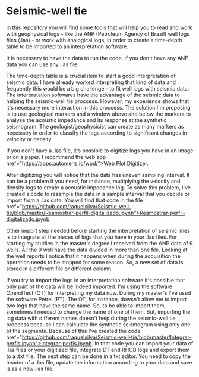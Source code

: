 # Seismic-well tie

In this repository you will find some tools that will help you to read and work with geophysical logs - like the ANP (Petroleum Agency of Brazil) well logs files (.las) - or work with analogical logs, in order to create a time-depth table to be imported to an interpretation software.

It is necessary to have the data to run the code. If you don't have any ANP data you can use any .las file. 

The time-depth table is a crucial item to start a good interpretation of seismic data. I have already worked interpreting that kind of data and frequently this would be a big challenge - to fit well logs with seismic data. The interpratation softwares have the advantage of the seismic data to helping the seismic-well tie proccess. However, my experience shows that it's necessary more interaction in this proccess. The solution I'm proposing is to use geological markers and a window above and below the markers to analyse the acoustic impedance and its response at the synthetic seismogram. The geologist/geophysicist can create as many markers as necessary in order to classify the logs according to significant changes in velocity or density. 

If you don't have a .las file, it's possible to digitize logs you have in an image or on a paper. I recommend the web app href="https://apps.automeris.io/wpd/">Web Plot Digitizer</a>. 

After digitizing you will notice that the data has uneven sampling interval. It can be a problem if you need, for instance, multiplying the velocity and density logs to create a acoustic impedance log. To solve this problem, I've created a code to resample the data in a sample interval that you decide or import from a .las data. You will find that code in the file href="https://github.com/raquelsilva/Seismic-well-tie/blob/master/Reamostrar-perfil-digitalizado.ipynb">Reamostrar-perfil-digitalizado.ipynb</a>.

Other import step needed before starting the interpretation of seismic lines is to integrate all the pieces of logs that you have in your .las files. For starting my studies in the master's degree I received from the ANP data of 9 wells. All the 9 well have the data divided in more than one file. Looking at the well reports I notice that it happens when during the acquisition the operation needs to be stopped for some reason. So, a new set of data is stored in a different file or different column. 

If you try to import the logs in an interpretation software it's possible that only part of the data will be indeed imported. I'm using the software OpendTect (OT) for interpreting my data now. During my master's I've used the software Petrel (PT). The OT, for instance, dowsn't allow me to import two logs that have the same name. So, to be able to import them, sometimes I needed to change the name of one of them. But, importing the log data with different names doesn't help during the seismic-well tie proccess because I can calculate the synthetic seismogram using only one of the segments. Because of this I've created the code href="https://github.com/raquelsilva/Seismic-well-tie/blob/master/Integrar-perfis.ipynb">Integrar-perfis.ipynb</a>. In that code you can import your data of .las files or your digitized file, integrate DT and RHOB logs and export them to a .txt file. The next step can be done in a txt editor. You need to copy the header of a .las file, update the information according to your data and save is as a new .las file. 



